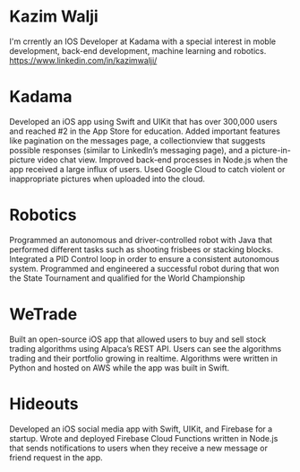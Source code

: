 # Kazim Walji

I'm crrently an IOS Developer at Kadama with a special interest in moble development, back-end development, machine learning and robotics. 
https://www.linkedin.com/in/kazimwalji/

# Kadama
Developed an iOS app using Swift and UIKit that has over 300,000 users and reached #2 in the App
Store for education. Added important features like pagination on the messages page, a collectionview that suggests
possible responses (similar to Linkedln’s messaging page), and a picture-in-picture video chat view. Improved back-end processes in Node.js when the app received a large influx of users. Used Google Cloud to catch violent or inappropriate pictures when uploaded into the cloud.

# Robotics
Programmed an autonomous and driver-controlled robot with Java that performed different tasks such as shooting frisbees or stacking blocks. Integrated a PID Control loop in order to ensure a consistent autonomous system. Programmed and engineered a successful robot during that won the State Tournament and qualified
for the World Championship

# WeTrade
Built an open-source iOS app that allowed users to buy and sell stock trading algorithms using
Alpaca’s REST API. 
Users can see the algorithms trading and their portfolio growing in realtime. Algorithms were written in Python and hosted on AWS while the app was built in Swift.

# Hideouts
Developed an iOS social media app with Swift, UIKit, and Firebase for a startup. Wrote and deployed Firebase Cloud Functions written in Node.js that sends notifications to users when they receive a new message or friend request in the app.
